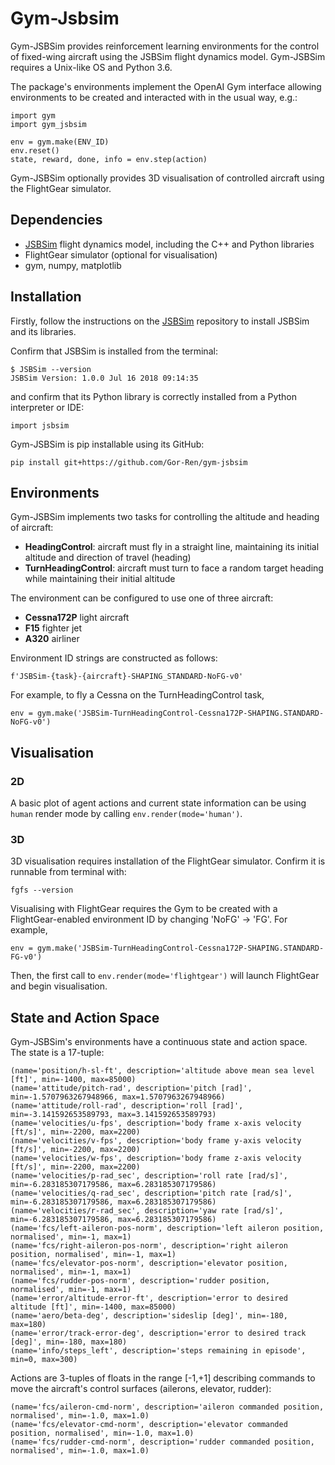 # Gym-Jsbsim

Gym-JSBSim provides reinforcement learning environments for the control of fixed-wing aircraft using the JSBSim flight dynamics model. Gym-JSBSim requires a Unix-like OS and Python 3.6.

The package's environments implement the OpenAI Gym interface allowing environments to be created and interacted with in the usual way, e.g.:

```
import gym
import gym_jsbsim

env = gym.make(ENV_ID)
env.reset()
state, reward, done, info = env.step(action)
```

Gym-JSBSim optionally provides 3D visualisation of controlled aircraft using the FlightGear simulator.

## Dependencies

* [JSBSim](https://github.com/JSBSim-Team/jsbsim) flight dynamics model, including the C++ and Python libraries
* FlightGear simulator (optional for visualisation)
* gym, numpy, matplotlib

## Installation
Firstly, follow the instructions on the [JSBSim](https://github.com/JSBSim-Team/jsbsim) repository to install JSBSim and its libraries.

Confirm that JSBSim is installed from the terminal:

```
$ JSBSim --version
JSBSim Version: 1.0.0 Jul 16 2018 09:14:35
```

and confirm that its Python library is correctly installed from a Python interpreter or IDE:

```
import jsbsim
```

Gym-JSBSim is pip installable using its GitHub:

```
pip install git+https://github.com/Gor-Ren/gym-jsbsim
```

## Environments

Gym-JSBSim implements two tasks for controlling the altitude and heading of aircraft:

* **HeadingControl**: aircraft must fly in a straight line, maintaining its initial altitude and direction of travel (heading)
* **TurnHeadingControl**: aircraft must turn to face a random target heading while maintaining their initial altitude

The environment can be configured to use one of three aircraft:

* **Cessna172P** light aircraft
* **F15** fighter jet
* **A320** airliner



Environment ID strings are constructed as follows:
```
f'JSBSim-{task}-{aircraft}-SHAPING_STANDARD-NoFG-v0'
```

For example, to fly a Cessna on the TurnHeadingControl task,

```
env = gym.make('JSBSim-TurnHeadingControl-Cessna172P-SHAPING.STANDARD-NoFG-v0')
```


## Visualisation

### 2D

A basic plot of agent actions and current state information can be using `human` render mode by calling `env.render(mode='human')`.


### 3D

3D visualisation requires installation of the FlightGear simulator. Confirm it is runnable from terminal with:

```
fgfs --version
```

Visualising with FlightGear requires the Gym to be created with a FlightGear-enabled environment ID by changing 'NoFG' -> 'FG'. For example,
```
env = gym.make('JSBSim-TurnHeadingControl-Cessna172P-SHAPING.STANDARD-FG-v0')
```
Then, the first call to `env.render(mode='flightgear')` will launch FlightGear and begin visualisation. 

## State and Action Space

Gym-JSBSim's environments have a continuous state and action space. The state is a 17-tuple:

```
(name='position/h-sl-ft', description='altitude above mean sea level [ft]', min=-1400, max=85000)
(name='attitude/pitch-rad', description='pitch [rad]', min=-1.5707963267948966, max=1.5707963267948966)
(name='attitude/roll-rad', description='roll [rad]', min=-3.141592653589793, max=3.141592653589793)
(name='velocities/u-fps', description='body frame x-axis velocity [ft/s]', min=-2200, max=2200)
(name='velocities/v-fps', description='body frame y-axis velocity [ft/s]', min=-2200, max=2200)
(name='velocities/w-fps', description='body frame z-axis velocity [ft/s]', min=-2200, max=2200)
(name='velocities/p-rad_sec', description='roll rate [rad/s]', min=-6.283185307179586, max=6.283185307179586)
(name='velocities/q-rad_sec', description='pitch rate [rad/s]', min=-6.283185307179586, max=6.283185307179586)
(name='velocities/r-rad_sec', description='yaw rate [rad/s]', min=-6.283185307179586, max=6.283185307179586)
(name='fcs/left-aileron-pos-norm', description='left aileron position, normalised', min=-1, max=1)
(name='fcs/right-aileron-pos-norm', description='right aileron position, normalised', min=-1, max=1)
(name='fcs/elevator-pos-norm', description='elevator position, normalised', min=-1, max=1)
(name='fcs/rudder-pos-norm', description='rudder position, normalised', min=-1, max=1)
(name='error/altitude-error-ft', description='error to desired altitude [ft]', min=-1400, max=85000)
(name='aero/beta-deg', description='sideslip [deg]', min=-180, max=180)
(name='error/track-error-deg', description='error to desired track [deg]', min=-180, max=180)
(name='info/steps_left', description='steps remaining in episode', min=0, max=300)
 ```
 Actions are 3-tuples of floats in the range [-1,+1] describing commands to move the aircraft's control surfaces (ailerons, elevator, rudder):
 ```
 (name='fcs/aileron-cmd-norm', description='aileron commanded position, normalised', min=-1.0, max=1.0)
 (name='fcs/elevator-cmd-norm', description='elevator commanded position, normalised', min=-1.0, max=1.0)
 (name='fcs/rudder-cmd-norm', description='rudder commanded position, normalised', min=-1.0, max=1.0)
 ```
